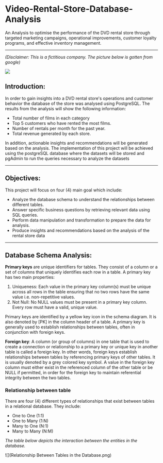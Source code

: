 # Video-Rental-Store-Database-Analysis
An Analysis to optimise the performance of the DVD rental store through targeted marketing campaigns, operational improvements, customer loyalty programs, and effective inventory management.

---
*(Disclaimer: This is a fictitious company. The picture below is gotten from google)*

![](high-angle-cds-arrangement.jpg)

## Introduction:

In order to gain insights into a DVD rental store's operations and customer behavior the database of the store was analysed using PostgreSQL. 
The results from the analysis will show the following information:
* Total number of films in each category
* Top 5 customers who have rented the most films.
* Number of rentals per month for the past year.
* Total revenue generated by each store.

In addition, actionable insights and recommendations will be generated based on the analysis.
The implementation of this project will be achieved using the postgreSQL database where the datasets will be stored and pgAdmin to run the queries necessary to analyze the datasets

---
## Objectives:

This project will focus on four (4) main goal which include:
+ Analyze the database schema to understand the relationships between different tables.
+ Answer specific business questions by retrieving relevant data using SQL queries.
+ Perform data manipulation and transformation to prepare the data for analysis.
+ Produce insights and recommendations based on the analysis of the rental store data

---
## Database Schema Analysis:
**Primary keys** are unique identifiers for tables. They consist of a column or a set of columns that uniquely identifies each row in a table. A primary key has two main properties:
1.	Uniqueness: Each value in the primary key column(s) must be unique across all rows in the table ensuring that no two rows have the same value i.e. non-repetitive values. 
2.	Not Null: No NULL values must be present in a primary key column. Every row must have a valid, unique value.

Primary keys are identified by a yellow key icon in the schema diagram. It is also denoted by [PK] in the column header of a table. A primary key is generally used to establish relationships between tables, often in conjunction with foreign keys.

**Foreign key**: A column (or group of columns) in one table that is used to create a connection or relationship to a primary key or unique key in another table is called a foreign key. In other words, foreign keys establish relationships between tables by referencing primary keys of other tables. It is usually denoted by a grey colored key symbol.
A value in the foreign key column must either exist in the referenced column of the other table or be NULL if permitted, in order for the foreign key to maintain referential integrity between the two tables.

### Relationship between table
There are four (4) different types of relationships that exist between tables in a relational database. They include:
* One to One (1:1)
* One to Many (1:N)
* Many to One (N:1)
* Many to Many (N:M)

*The table below depicts the interaction between the entities in the database.*

![](Relationship Between Tables in the Database.png)





